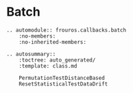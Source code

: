 # Batch

```{eval-rst}
.. automodule:: frouros.callbacks.batch
    :no-members:
    :no-inherited-members:
```

```{eval-rst}
.. autosummary::
    :toctree: auto_generated/
    :template: class.md

    PermutationTestDistanceBased
    ResetStatisticalTestDataDrift
```
